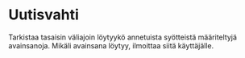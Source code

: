 Uutisvahti
==========

Tarkistaa tasaisin väliajoin löytyykö annetuista syötteistä määriteltyjä avainsanoja. Mikäli avainsana löytyy, ilmoittaa siitä käyttäjälle.
